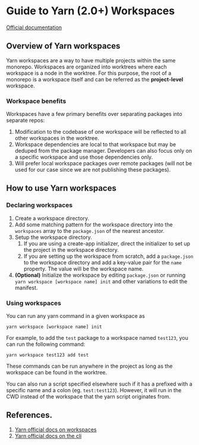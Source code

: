 # Guide to Yarn (2.0+) Workspaces

[Official documentation](https://yarnpkg.com/features/workspaces)

## Overview of Yarn workspaces

Yarn workspaces are a way to have multiple projects within the same monorepo.
Workspaces are organized into worktrees where each workspace is a node in the
worktree. For this purpose, the root of a monorepo is a workspace itself and
can be referred as the **project-level** workspace.

### Workspace benefits

Workspaces have a few primary benefits over separating packages into separate
repos:

1. Modification to the codebase of one workspace will be reflected to all other
   workspaces in the worktree.
2. Workspace dependencies are local to that workspace but may be deduped from
   the package manager. Developers can also focus only on a specific workspace
   and use those dependencies only.
3. Will prefer local workspace packages over remote packages (will not be used
   for our case since we are not publishing these packages).

## How to use Yarn workspaces

### Declaring workspaces

1. Create a workspace directory.
2. Add some matching pattern for the workspace directory into the `workspaces`
   array to the `package.json` of the nearest ancestor.
3. Setup the workspace directory.
   1. If you are using a create-app initializer, direct the initializer to set
      up the project in the workspace directory.
   2. If you are setting up the workspace from scratch, add a `package.json` to
      the workspace directory and add a key-value pair for the `name` property.
      The value will be the workspace name.
4. **(Optional)** Initialize the workspace by editing `package.json` or running
   `yarn workspace [workspace name] init` and other variations to edit the
   manifest.

### Using workspaces

You can run any yarn command in a given workspace as

```
yarn workspace [workspace name] init
```

For example, to add the `test` package to a workspace named `test123`, you can
run the following command:

```
yarn workspace test123 add test
```

These commands can be run anywhere in the project as long as the workspace can
be found in the worktree.

You can also run a script specified elsewhere such if it has a prefixed with a
specific name and a colon (eg. `test:test123`). However, it will run in the
CWD instead of the workspace that the yarn script originates from.

## References.

1. [Yarn official docs on workspaces](https://yarnpkg.com/features/workspaces)
2. [Yarn official docs on the cli](https://yarnpkg.com/cli/run#details)